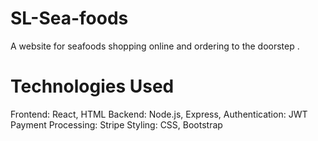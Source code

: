 # SL-Sea-foods
A website for seafoods shopping online and ordering to the doorstep .

# Technologies Used
Frontend: React, HTML 
Backend: Node.js, Express,
Authentication: JWT
Payment Processing: Stripe
Styling: CSS, Bootstrap
